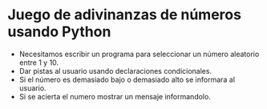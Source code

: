 # Juego de adivinanzas de números usando Python


- Necesitamos escribir un programa para seleccionar un número aleatorio entre 1 y 10.
- Dar pistas al usuario usando declaraciones condicionales.
- Si el número es demasiado bajo o demasiado alto se informara al usuario.
- Si se acierta el numero mostrar un mensaje informandolo.
